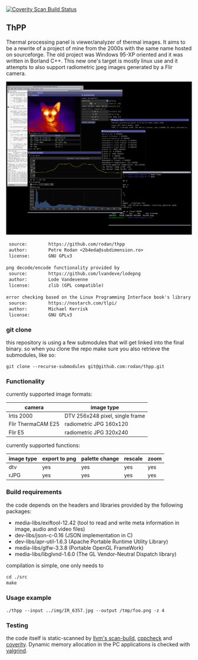 
<a href="https://scan.coverity.com/projects/rodan-thpp">
  <img alt="Coverity Scan Build Status"
       src="https://scan.coverity.com/projects/27526/badge.svg"/>
</a>

## ThPP

Thermal processing panel is viewer/analyzer of thermal images. It aims to be a rewrite of a project of mine from the 2000s with the same name hosted on sourceforge. The old project was Windows 95-XP oriented and it was written in Borland C++. This new one's target is mostly linux use and it attempts to also support radiometric jpeg images generated by a Flir camera.

![screenshot](./img/thpp.png)

```
 source:        https://github.com/rodan/thpp
 author:        Petre Rodan <2b4eda@subdimension.ro>
 license:       GNU GPLv3

png decode/encode functionality provided by
 source:        https://github.com/lvandeve/lodepng
 author:        Lode Vandevenne
 license:       zlib (GPL compatible)

error checking based on the Linux Programming Interface book's library
 source:        https://nostarch.com/tlpi/
 author:        Michael Kerrisk
 license:       GNU GPLv3
```

### git clone

this repository is using a few submodules that will get linked into the final binary.
so when you clone the repo make sure you also retrieve the submodules, like so:

```
git clone --recurse-submodules git@github.com:rodan/thpp.git
```

### Functionality

currently supported image formats:

camera | image type
--- | ---
Irtis 2000 | DTV 256x248 pixel, single frame
Flir ThermaCAM E25 | radiometric JPG 160x120
Flir E5 | radiometric JPG 320x240

currently supported functions:

image type | export to png | palette change | rescale | zoom
--- | --- | --- | --- | --- 
dtv | yes | yes | yes | yes
rJPG| yes | yes | yes | yes

### Build requirements

the code depends on the headers and libraries provided by the following packages:

 * media-libs/exiftool-12.42 (tool to read and write meta information in image, audio and video files)
 * dev-libs/json-c-0.16 (JSON implementation in C)
 * dev-libs/apr-util-1.6.3 (Apache Portable Runtime Utility Library)
 * media-libs/glfw-3.3.8 (Portable OpenGL FrameWork)
 * media-libs/libglvnd-1.6.0 (The GL Vendor-Neutral Dispatch library)

compilation is simple, one only needs to
```
cd ./src
make
```

### Usage example

```
./thpp --input ../img/IR_6357.jpg --output /tmp/foo.png -z 4
```

### Testing

the code itself is static-scanned by [llvm's scan-build](https://clang-analyzer.llvm.org/), [cppcheck](http://cppcheck.net/) and [coverity](https://scan.coverity.com/projects/rodan-thpp?tab=overview). Dynamic memory allocation in the PC applications is checked with [valgrind](https://valgrind.org/).


